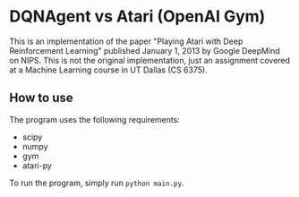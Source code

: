 # DQNAgent vs Atari (OpenAI Gym)
This is an implementation of the paper "Playing Atari with Deep Reinforcement Learning" published January 1, 2013 by Google DeepMind on NIPS. This is not the original implementation, just an assignment covered at a Machine Learning course in UT Dallas (CS 6375).

## How to use
The program uses the following requirements:
* scipy
* numpy
* gym
* atari-py

To run the program, simply run `python main.py`. 